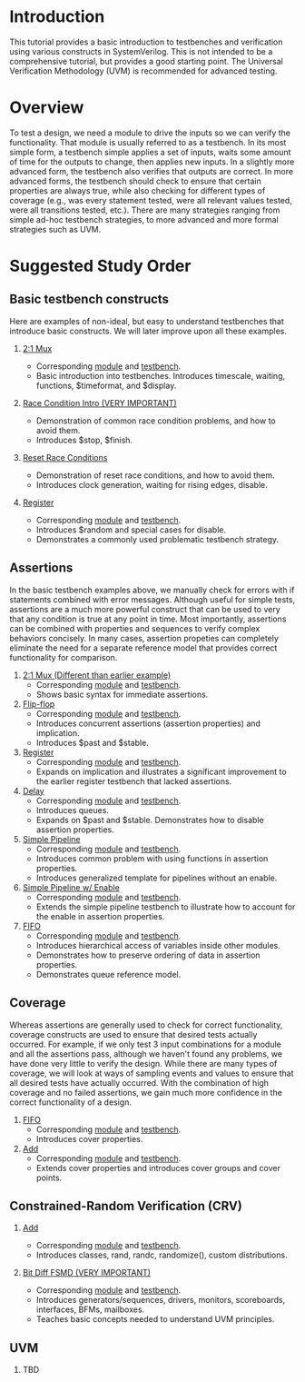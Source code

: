 # Introduction

This tutorial provides a basic introduction to testbenches and verification using various constructs in SystemVerilog. This is not intended to be a comprehensive tutorial, but 
provides a good starting point. The Universal Verification Methodology (UVM) is recommended for advanced testing.

# Overview

To test a design, we need a module to drive the inputs so we can verify the functionality. That module is usually referred to as a testbench. In its most simple form, a 
testbench simple applies a set of inputs, waits some amount of time for the outputs to change, then applies new inputs. In a slightly more advanced form, the testbench also
verifies that outputs are correct. In more advanced forms, the testbench should check to ensure that certain properties are always true, while also checking for different 
types of coverage (e.g., was every statement tested, were all relevant values tested, were all transitions tested, etc.). There are many strategies ranging from simple ad-hoc
testbench strategies, to more advanced and more formal strategies such as UVM.

# Suggested Study Order

## Basic testbench constructs

Here are examples of non-ideal, but easy to understand testbenches that introduce basic constructs. We will later improve upon all these examples.

1. [2:1 Mux](basic/mux2x1_tb.sv)
    - Corresponding [module](basic/mux2x1.sv) and [testbench](basic/mux2x1_tb.sv).
    - Basic introduction into testbenches. Introduces timescale, waiting, functions, $timeformat, and $display.

1. [Race Condition Intro (VERY IMPORTANT)](basic/race.sv)
    - Demonstration of common race condition problems, and how to avoid them.
    - Introduces $stop, $finish. 

1. [Reset Race Conditions](basic/reset_race.sv)
    - Demonstration of reset race conditions, and how to avoid them.
    - Introduces clock generation, waiting for rising edges, disable. 

1. [Register](basic/register_tb.sv)
    - Corresponding [module](basic/register.sv) and [testbench](basic/register_tb.sv).
    - Introduces $random and special cases for disable. 
    - Demonstrates a commonly used problematic testbench strategy.
    
## Assertions

In the basic testbench examples above, we manually check for errors with if statements combined with error messages. Although useful for simple tests, assertions are a much 
more powerful construct that can be used to very that any condition is true at any point in time. Most importantly, assertions can be combined with properties and sequences
to verify complex behaviors concisely. In many cases, assertion propeties can completely eliminate the need for a separate reference model that provides correct functionality 
for comparison.

1. [2:1 Mux (Different than earlier example)](assertions/mux2x1_tb.sv)
    - Corresponding [module](assertions/mux2x1.sv) and [testbench](assertions/mux2x1_tb.sv).
    - Shows basic syntax for immediate assertions.    
1. [Flip-flop](assertions/ff_tb.sv)
    - Corresponding [module](assertions/ff.sv) and [testbench](assertions/ff_tb.sv).
    - Introduces concurrent assertions (assertion properties) and implication.
    - Introduces $past and $stable.
1. [Register](assertions/register_tb.sv)
    - Corresponding [module](assertions/register.sv) and [testbench](assertions/register_tb.sv).
    - Expands on implication and illustrates a significant improvement to the earlier register testbench that lacked assertions.    
1. [Delay](assertions/delay.sv)
    - Corresponding [module](assertions/delay.sv) and [testbench](assertions/delay_tb.sv).
    - Introduces queues.
    - Expands on $past and $stable. Demonstrates how to disable assertion properties.
1. [Simple Pipeline](assertions/simple_pipeline.sv)
    - Corresponding [module](assertions/simple_pipeline.sv) and [testbench](assertions/simple_pipeline_tb.sv).
    - Introduces common problem with using functions in assertion properties.
    - Introduces generalized template for pipelines without an enable.
1. [Simple Pipeline w/ Enable](assertions/simple_pipeline_with_en.sv)
    - Corresponding [module](assertions/simple_pipeline_with_en.sv) and [testbench](assertions/simple_pipeline_with_en_tb.sv).
    - Extends the simple pipeline testbench to illustrate how to account for the enable in assertion properties.    
1. [FIFO](assertions/fifo.sv)
    - Corresponding [module](assertions/fifo.sv) and [testbench](assertions/fifo_tb.sv).
    - Introduces hierarchical access of variables inside other modules.
    - Demonstrates how to preserve ordering of data in assertion properties.
    - Demonstrates queue reference model.

## Coverage

Whereas assertions are generally used to check for correct functionality, coverage constructs are used to ensure that desired tests actually occurred. For example, if we only
test 3 input combinations for a module and all the assertions pass, although we haven't found any problems, we have done very little to verify the design.
While there are many types of coverage, we will look at ways of sampling events and values to ensure that all desired tests have actually occurred. With the combination of 
high coverage and no failed assertions, we gain much more confidence in the correct functionality of a design.

1. [FIFO](coverage/fifo_tb.sv)
    - Corresponding [module](coverage/fifo.sv) and [testbench](coverage/fifo_tb.sv).
    - Introduces cover properties.
1. [Add](coverage/add_tb.sv)
    - Corresponding [module](coverage/add.sv) and [testbench](coverage/add_tb.sv).
    - Extends cover properties and introduces cover groups and cover points.

## Constrained-Random Verification (CRV)

1. [Add](crv/add_tb.sv)
    - Corresponding [module](crv/add.sv) and [testbench](crv/add_tb.sv).
    - Introduces classes, rand, randc, randomize(), custom distributions.

2. [Bit Diff FSMD (VERY IMPORTANT)](crv/bit_diff_tb.sv)
    - Corresponding [module](crv/bit_diff.sv) and [testbench](crv/bit_diff_tb.sv).
    - Introduces generators/sequences, drivers, monitors, scoreboards, interfaces, BFMs, mailboxes.
    - Teaches basic concepts needed to understand UVM principles.

## UVM
    
1. TBD
